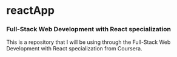 # reactApp

<h3> Full-Stack Web Development with React specialization </h3

This is a repository that I will be using through the Full-Stack Web Development with React specialization from Coursera. 
